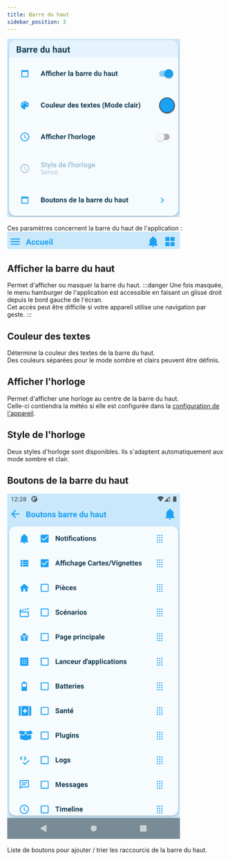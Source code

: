 ```yaml
---
title: Barre du haut
sidebar_position: 3
---
```


<img src="../../../../img/app/headerBar.png"  width="400" />

Ces paramètres concernent la barre du haut de l'application :
<img src="../../../../img/app/headerBar2.png"  width="400" />

## Afficher la barre du haut
Permet d'afficher ou masquer la barre du haut.
:::danger
Une fois masquée, le menu hamburger de l'application est accessible en faisant un glissé droit depuis le bord gauche de l'écran.  
Cet accès peut être difficile si votre appareil utilise une navigation par geste.
:::

## Couleur des textes
Détermine la couleur des textes de la barre du haut.  
Des couleurs séparées pour le mode sombre et clairs peuvent être définis.

## Afficher l'horloge
Permet d'afficher une horloge au centre de la barre du haut.  
Celle-ci contiendra la météo si elle est configurée dans la [configuration de l'appareil](../../../plugin/equipment/deviceConfig).

## Style de l'horloge
Deux styles d'horloge sont disponibles. Ils s'adaptent automatiquement aux mode sombre et clair.

## Boutons de la barre du haut

<img src="../../../../img/app/headerBar3.png"  width="400" />

Liste de boutons pour ajouter / trier les raccourcis de la barre du haut.
